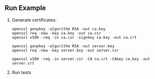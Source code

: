## Run Example

1. Generate certificates:

    ```shell
    openssl genpkey -algorithm RSA -out ca.key
    openssl req -new -key ca.key -out ca.csr
    openssl x509 -req -in ca.csr -signkey ca.key -out ca.crt
    
    openssl genpkey -algorithm RSA -out server.key
    openssl req -new -key server.key -out server.csr
    
    openssl x509 -req -in server.csr -CA ca.crt -CAkey ca.key -out server.crt
    ```

2. Run tests
